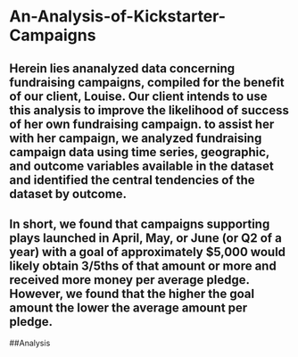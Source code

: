 # An-Analysis-of-Kickstarter-Campaigns
Herein lies ananalyzed data concerning fundraising campaigns, compiled for the benefit of our client, Louise. Our client intends to use this analysis to improve the likelihood of success of her own fundraising campaign. to assist her with her campaign, we analyzed fundraising campaign data using time series, geographic, and outcome variables available in the dataset and identified the central tendencies of the dataset by outcome.
---
In short, we found that campaigns supporting plays launched in April, May, or June (or Q2 of a year) with a goal of approximately $5,000 would likely obtain 3/5ths of that amount or more and received more money per average pledge. However, we found that the higher the goal amount the lower the average amount per pledge.
--
##Analysis
